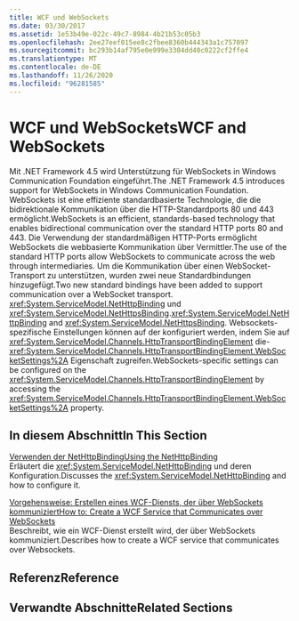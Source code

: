 ```yaml
---
title: WCF und WebSockets
ms.date: 03/30/2017
ms.assetid: 1e53b49e-022c-49c7-8984-4b21b53c05b3
ms.openlocfilehash: 2ee27eef015ee8c2fbee8360b444343a1c757097
ms.sourcegitcommit: bc293b14af795e0e999e3304dd40c0222cf2ffe4
ms.translationtype: MT
ms.contentlocale: de-DE
ms.lasthandoff: 11/26/2020
ms.locfileid: "96281585"
---
```

# <a name="wcf-and-websockets"></a><span data-ttu-id="ca411-102">WCF und WebSockets</span><span class="sxs-lookup"><span data-stu-id="ca411-102">WCF and WebSockets</span></span>

<span data-ttu-id="ca411-103">Mit .NET Framework 4.5 wird Unterstützung für WebSockets in Windows Communication Foundation eingeführt.</span><span class="sxs-lookup"><span data-stu-id="ca411-103">The .NET Framework 4.5 introduces support for WebSockets in Windows Communication Foundation.</span></span>  <span data-ttu-id="ca411-104">WebSockets ist eine effiziente standardbasierte Technologie, die die bidirektionale Kommunikation über die HTTP-Standardports 80 und 443 ermöglicht.</span><span class="sxs-lookup"><span data-stu-id="ca411-104">WebSockets is an efficient, standards-based technology that enables bidirectional communication over the standard HTTP ports 80 and 443.</span></span> <span data-ttu-id="ca411-105">Die Verwendung der standardmäßigen HTTP-Ports ermöglicht WebSockets die webbasierte Kommunikation über Vermittler.</span><span class="sxs-lookup"><span data-stu-id="ca411-105">The use of the standard HTTP ports allow WebSockets to communicate across the web through intermediaries.</span></span>  <span data-ttu-id="ca411-106">Um die Kommunikation über einen WebSocket-Transport zu unterstützen, wurden zwei neue Standardbindungen hinzugefügt.</span><span class="sxs-lookup"><span data-stu-id="ca411-106">Two new standard bindings have been added to support communication over a WebSocket transport.</span></span> <span data-ttu-id="ca411-107"><xref:System.ServiceModel.NetHttpBinding> und <xref:System.ServiceModel.NetHttpsBinding>.</span><span class="sxs-lookup"><span data-stu-id="ca411-107"><xref:System.ServiceModel.NetHttpBinding> and <xref:System.ServiceModel.NetHttpsBinding>.</span></span> <span data-ttu-id="ca411-108">Websockets-spezifische Einstellungen können auf der konfiguriert werden, indem Sie auf <xref:System.ServiceModel.Channels.HttpTransportBindingElement> die- <xref:System.ServiceModel.Channels.HttpTransportBindingElement.WebSocketSettings%2A> Eigenschaft zugreifen.</span><span class="sxs-lookup"><span data-stu-id="ca411-108">WebSockets-specific settings can be configured on the <xref:System.ServiceModel.Channels.HttpTransportBindingElement> by accessing the <xref:System.ServiceModel.Channels.HttpTransportBindingElement.WebSocketSettings%2A> property.</span></span>
  
## <a name="in-this-section"></a><span data-ttu-id="ca411-109">In diesem Abschnitt</span><span class="sxs-lookup"><span data-stu-id="ca411-109">In This Section</span></span>  

 [<span data-ttu-id="ca411-110">Verwenden der NetHttpBinding</span><span class="sxs-lookup"><span data-stu-id="ca411-110">Using the NetHttpBinding</span></span>](using-the-nethttpbinding.md)  
 <span data-ttu-id="ca411-111">Erläutert die <xref:System.ServiceModel.NetHttpBinding> und deren Konfiguration.</span><span class="sxs-lookup"><span data-stu-id="ca411-111">Discusses the <xref:System.ServiceModel.NetHttpBinding> and how to configure it.</span></span>  
  
 [<span data-ttu-id="ca411-112">Vorgehensweise: Erstellen eines WCF-Diensts, der über WebSockets kommuniziert</span><span class="sxs-lookup"><span data-stu-id="ca411-112">How to: Create a WCF Service that Communicates over WebSockets</span></span>](how-to-create-a-wcf-service-that-communicates-over-websockets.md)  
 <span data-ttu-id="ca411-113">Beschreibt, wie ein WCF-Dienst erstellt wird, der über WebSockets kommuniziert.</span><span class="sxs-lookup"><span data-stu-id="ca411-113">Describes how to create a WCF service that communicates over Websockets.</span></span>  
  
## <a name="reference"></a><span data-ttu-id="ca411-114">Referenz</span><span class="sxs-lookup"><span data-stu-id="ca411-114">Reference</span></span>  
  
## <a name="related-sections"></a><span data-ttu-id="ca411-115">Verwandte Abschnitte</span><span class="sxs-lookup"><span data-stu-id="ca411-115">Related Sections</span></span>
